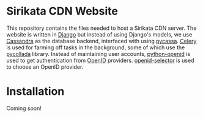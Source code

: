 Sirikata CDN Website
====================

This repository contains the files needed to host a Sirikata CDN
server. The website is written in
[Django](http://www.djangoproject.com/) but instead of using Django's
models, we use [Cassandra](http://cassandra.apache.org/) as the
database backend, interfaced with using [pycassa](https://github.com/pycassa/pycassa). [Celery](http://celeryproject.org/) is used for farming off tasks in the background, some of which use the [pycollada](https://github.com/pycollada/pycollada) library. Instead of maintaining user accounts, [python-openid](https://github.com/openid/python-openid) is used to get authentication from [OpenID](http://openid.net/) providers. [openid-selector](http://code.google.com/p/openid-selector/) is used to choose an OpenID provider.

Installation
============
Coming soon!